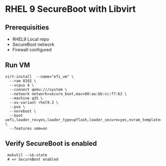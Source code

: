 # RHEL 9 SecureBoot with Libvirt

## Prerequisities

- RHEL9 Local repo
- SecureBoot network
- Firewall configured

## Run VM

```
virt-install  --name="efi_vm" \
  --ram 8192 \
  --vcpus 4 \
  --connect qemu:///system \
  --network network=secure_boot,mac=00:aa:bb:cc:f7:62 \
  --machine q35 \
  --os-variant rhel9.3 \
  --pxe \
  --noreboot \
  --boot uefi,loader_ro=yes,loader_type=pflash,loader_secure=yes,nvram_template=/usr/share/edk2/ovmf/OVMF_VARS.secboot.fd,nvram=/var/lib/libvirt/qemu/nvram/efi_vm.fd,loader=/usr/share/edk2/ovmf/OVMF_CODE.secboot.fd \
  --features smm=on
```

## Verify SecureBoot is enabled

```
 mokutil --sb-state
 # => SecureBoot enabled
```

